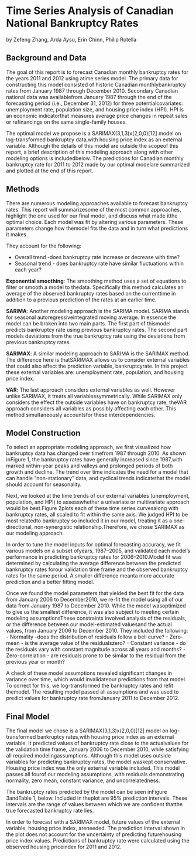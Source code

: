 Time Series Analysis of Canadian National Bankruptcy Rates
==========================================================

by Zefeng Zhang, Arda Aysu, Erin Chinn, Philip Rotella

Background and Data
-------------------

The goal of this report is to forecast Canadian monthly bankruptcy rates for the years 2011 and 2012 using atime series model. The primary data for constructing this model consisted of historic Canadian monthlybankruptcy rates from January 1987 through December 2010. Secondary Canadian national data was availablefrom January 1987 through the end of the forecasting period (i.e., December 31, 2012) for three potentialcovariates: unemployment rate, population size, and housing price index (HPI). HPI is an economic indicatorthat measures average price changes in repeat sales or refinancings on the same single-family houses.

The optimal model we propose is a SARIMAX(3,1,3)x(2,0,0)[12] model on log-transformed bankruptcy data,with housing price index as an external variable. Although the details of this model are outside the scopeof this report, a brief description of this modeling approach along with other modeling options is includedbelow. The predictions for Canadian monthly bankruptcy rate for 2011 to 2012 made by our optimal modelare summarized and plotted at the end of this report.

Methods
-------

There are numerous modeling approaches available to forecast bankruptcy rates. This report will summarizesome of the most common approaches, highlight the one used for our final model, and discuss what made itthe optimal choice. Each model was fit by altering various parameters. These parameters change how themodel fits the data and in turn what predictions it makes. 

They account for the following: 
* Overall trend -does bankruptcy rate increase or decrease with time?
* Seasonal trend - does bankruptcy rate have similar fluctuations within each year?

**Exponential smoothing**: The smoothing method uses a set of equations to filter or smooth a model to thedata. Specifically this method calculates an average of the observed bankruptcy rates based on the currenttime in addition to a previous prediction of the rates at an earlier time.

**SARIMA**: Another modeling approach is the SARIMA model. SARIMA stands for seasonal autoregressiveintegrated moving average. In essence the model can be broken into two main parts. The first part of thismodel predicts bankruptcy rate using previous bankruptcy rates. The second part models deviations from the true bankruptcy rate using the deviations from previous bankruptcy rates.

**SARIMAX**: A similar modeling approach to SARIMA is the SARIMAX method. The difference here is thatSARIMAX allows us to consider external variables that could also affect the prediction variable, bankruptcyrate. In this project these external variables are: unemployment rate, population, and housing price index.

**VAR**: The last approach considers external variables as well. However unlike SARIMAX, it treats all variablessymmetrically. While SARIMAX only considers the effect the outside variables have on bankruptcy rate, theVAR approach considers all variables as possibly affecting each other. This method simultaneously accountsfor these interdependencies.

Model Construction
------------------

To select an appropriate modeling approach, we first visualized how bankruptcy data has changed over timefrom 1987 through 2010. As shown inFigure 1, the bankruptcy rates have generally increased since 1987,with marked within-year peaks and valleys and prolonged periods of both growth and decline. The trend over time indicates the need for a model that can handle “non-stationary” data, and cyclical trends indicatethat the model should account for seasonality.

Next, we looked at the time trends of our external variables (unemployment, population, and HPI) to assesswhether a univariate or multivariate approach would be best.Figure 2plots each of these time series curvesalong with bankruptcy rates, all scaled to fit within the same axis. We judged HPI to be most relatedto bankruptcy so included it in our model, treating it as a one-directional, non-synergistic relationship.Therefore, we chose SARIMAX as our modeling approach.

In order to tune the model inputs for optimal forecasting accuracy, we fit various models on a subset ofyears, 1987–2005, and validated each model’s performance in predicting bankruptcy rates for 2006–2010.Model fit was determined by calculating the average difference between the predicted bankruptcy rates forour validation time frame and the observed bankruptcy rates for the same period. A smaller difference meanta more accurate prediction and a better fitting model.

Once we found the model parameters that yielded the best fit for the data from January 2006 to December2010, we re-fit the model using all of our data from January 1987 to December 2010. While the model wasoptimized to give us the smallest difference, it was also subject to meeting certain modeling assumptionsThese constraints involved analysis of the residuals, or the difference between our model-estimated valuesand the actual values, from January 2006 to December 2010. They included the following: - Normality -does the distribution of residuals follow a bell curve? - Zero-mean - is the average value of the residualszero? - Constant variance - do the residuals vary with constant magnitude across all years and months? -Zero-correlation - are residuals prone to be similar to the residual from the previous year or month?

A check of these model assumptions revealed significant changes in variance over time, which would invalidateour predictions from that model. To correct for this, we log-transformed the bankruptcy rates and refit themodel. The resulting model passed all assumptions and was used to predict values for bankruptcy rate fromJanuary 2011 to December 2012.

Final Model
-----------

The final model we chose is a SARIMAX(3,1,3)x(2,0,0)[12] model on log-transformed bankruptcy rates,with housing price index as an external variable. It predicted values of bankruptcy rate close to the actualvalues for the validation time frame, January 2006 to December 2010, while satisfying all required modelingassumptions. Although this model uses outside variables for predicting bankruptcy rates, the model waskept conservative. Housing price index was the only external variable included. This model passes all fourof our modeling assumptions, with residuals demonstrating normality, zero mean, constant variance, and uncorrelatedness.

The bankruptcy rates predicted by the model can be seen inFigure 3andTable 1, below. Included in theplot are 95% prediction intervals. These intervals are the range of values between which we are confident thatthe true forecasted bankruptcy rate lies.

In order to forecast with a SARIMAX model, future values of the external variable, housing price index, areneeded. The prediction interval shown in the plot does not account for the uncertainty of predicting futurehousing price index values. Predictions of bankruptcy rate were calculated using the observed housing priceindex for 2011 and 2012.

























